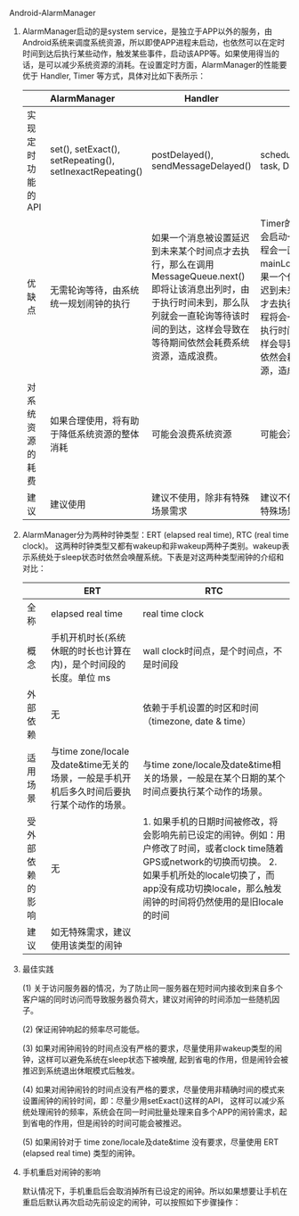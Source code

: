 Android-AlarmManager

1. AlarmManager启动的是system service，是独立于APP以外的服务，由Android系统来调度系统资源，所以即使APP进程未启动，也依然可以在定时时间到达后执行某些动作，触发某些事件，启动该APP等。如果使用得当的话，是可以减少系统资源的消耗。在设置定时方面，AlarmManager的性能要优于 Handler, Timer 等方式，具体对比如下表所示：

   |            | AlarmManager                             | Handler                                  | Timer                                    |
   | ---------- | :--------------------------------------- | ---------------------------------------- | ---------------------------------------- |
   | 实现定时功能的API | set(),          setExact(), setRepeating(), setInexactRepeating() | postDelayed(), sendMessageDelayed()      | schedule(TimerTask task, Date time)      |
   | 优缺点        | 无需轮询等待，由系统统一规划闹钟的执行                      | 如果一个消息被设置延迟到未来某个时间点才去执行，那么在调用 MessageQueue.next()即将让该消息出列时，由于执行时间未到，那么队列就会一直轮询等待该时间的到达，这样会导致在等待期间依然会耗费系统资源，造成浪费。 | Timer的构造方法里会启动一个线程，线程会一直执行mainLoop()方法。如果一个任务被设置延迟到未来某个时间点才去执行，那么该线程将会一直轮询等待执行时间的到达，这样会导致在等待期间依然会耗费系统资源，造成浪费 |
   | 对系统资源的耗费   | 如果合理使用，将有助于降低系统资源的整体消耗                   | 可能会浪费系统资源                                | 可能会浪费系统资源                                |
   | 建议         | 建议使用                                     | 建议不使用，除非有特殊场景需求                          | 建议不使用，除非有特殊场景需求                          |

2. AlarmManager分为两种时钟类型：ERT (elapsed real time), RTC (real time clock)。 这两种时钟类型又都有wakeup和非wakeup两种子类别。wakeup表示系统处于sleep状态时依然会唤醒系统。下表是对这两种类型闹钟的介绍和对比：

   |          | ERT                                      | RTC                                      |
   | -------- | ---------------------------------------- | ---------------------------------------- |
   | 全称       | elapsed real time                        | real time clock                          |
   | 概念       | 手机开机时长(系统休眠的时长也计算在内)，是个时间段的长度。单位 ms      | wall clock时间点，是个时间点，不是时间段                |
   | 外部依赖     | 无                                        | 依赖于手机设置的时区和时间（timezone, date & time）     |
   | 适用场景     | 与time zone/locale及date&time无关的场景，一般是手机开机后多久时间后要执行某个动作的场景。 | 与time zone/locale及date&time相关的场景，一般是在某个日期的某个时间点要执行某个动作的场景。 |
   | 受外部依赖的影响 | 无                                        | 1. 如果手机的日期时间被修改，将会影响先前已设定的闹钟。例如：用户修改了时间，或者clock time随着GPS或network的切换而切换。                                                          2. 如果手机所处的locale切换了，而app没有成功切换locale，那么触发闹钟的时间将仍然使用的是旧locale的时间 |
   | 建议       | 如无特殊需求，建议使用该类型的闹钟                        |                                          |

3. 最佳实践

   (1) 关于访问服务器的情况，为了防止同一服务器在短时间内接收到来自多个客户端的同时访问而导致服务器负荷大，建议对闹钟的时间添加一些随机因子。

   (2) 保证闹钟响起的频率尽可能低。

   (3) 如果对闹钟闹铃的时间点没有严格的要求，尽量使用非wakeup类型的闹钟，这样可以避免系统在sleep状态下被唤醒, 起到省电的作用，但是闹铃会被推迟到系统退出休眠模式后触发。

   (4) 如果对闹钟闹铃的时间点没有严格的要求，尽量使用非精确时间的模式来设置闹钟的闹铃时间，即：尽量少用setExact()这样的API， 这样可以减少系统处理闹铃的频率，系统会在同一时间批量处理来自多个APP的闹铃需求，起到省电的作用，但是闹铃的时间可能会被推迟。

   (5) 如果闹铃对于 time zone/locale及date&time 没有要求，尽量使用 ERT (elapsed real time) 类型的闹钟。

4. 手机重启对闹钟的影响

   默认情况下，手机重启后会取消掉所有已设定的闹钟。所以如果想要让手机在重启后默认再次启动先前设定的闹钟，可以按照如下步骤操作：































​

​
